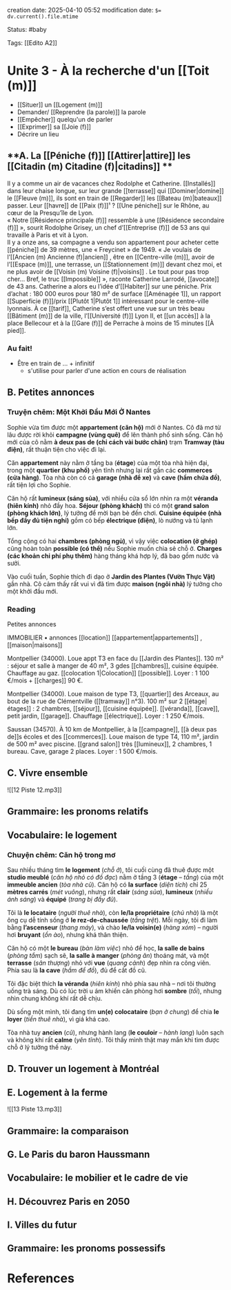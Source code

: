 creation date: 2025-04-10 05:52
modification date: `$= dv.current().file.mtime`

Status: #baby 

Tags: [[Edito A2]]

# Unite 3 - À la recherche d'un [[Toit (m)]]
- [[Situer]] un [[Logement (m)]]
- Demander/ [[Reprendre (la parole)]] la parole
- [[Empêcher]] quelqu'un de parler
- [[Exprimer]] sa [[Joie (f)]]
- Décrire un lieu

## **A. La [[Péniche (f)]] [[Attirer|attire]]  les [[Citadin (m) Citadine (f)|citadins]] **

Il y a comme un air de vacances chez Rodolphe et Catherine. [[Installés]] dans leur chaise longue, sur leur grande [[terrasse]] qui [[Dominer|domine]]  le [[Fleuve (m)]], ils sont en train de [[Regarder]] les [[Bateau (m)|bateaux]]  passer. Leur [[havre]] de [[Paix (f)]]¹ ? [[Une péniche]] sur le Rhône, au cœur de la Presqu’île de Lyon.  
« Notre [[Résidence principale (f)]] ressemble à une [[Résidence secondaire (f)]] », sourit Rodolphe Grisey, un chef d’[[Entreprise (f)]] de 53 ans qui travaille à Paris et vit à Lyon.  
Il y a onze ans, sa compagne a vendu son appartement pour acheter cette [[péniche]] de 39 mètres, une « Freycinet » de 1949. « Je voulais de l’[[Ancien (m) Ancienne (f)|ancien]] , être en [[Centre-ville (m)]], avoir de l’[[Espace (m)]], une terrasse, un [[Stationnement (m)]] devant chez moi, et ne plus avoir de [[Voisin (m) Voisine (f)|voisins]] . Le tout pour pas trop cher... Bref, le truc [[Impossible]] », raconte Catherine Larrodé, [[avocate]] de 43 ans. Catherine a alors eu l’idée d’[[Habiter]] sur une péniche. 
Prix d’achat : 180 000 euros pour 180 m² de surface [[Aménagée 1]], un rapport [[Superficie (f)]]/prix [[Plutôt 1|Plutôt 1]] intéressant pour le centre-ville lyonnais. À ce [[tarif]], Catherine s’est offert une vue sur un très beau [[Bâtiment (m)]] de la ville, l’[[Université (f)]] Lyon II, et [[un accès]] à la place Bellecour et à la [[Gare (f)]] de Perrache à moins de 15 minutes [[À pied]].
### Au fait!
- Être en train de ... + infinitif
	- s'utilise pour parler d'une action en cours de réalisation

## B. Petites annonces
### Truyện chêm: **Một Khởi Đầu Mới Ở Nantes**

Sophie vừa tìm được một **appartement (căn hộ)** mới ở Nantes. Cô đã mơ từ lâu được rời khỏi **campagne (vùng quê)** để lên thành phố sinh sống. Căn hộ mới của cô nằm **à deux pas de (chỉ cách vài bước chân)** trạm **Tramway (tàu điện)**, rất thuận tiện cho việc đi lại.

Căn **appartement** này nằm ở tầng ba (**étage**) của một tòa nhà hiện đại, trong một **quartier (khu phố)** yên tĩnh nhưng lại rất gần các **commerces (cửa hàng)**. Tòa nhà còn có cả **garage (nhà để xe)** và **cave (hầm chứa đồ)**, rất tiện lợi cho Sophie.

Căn hộ rất **lumineux (sáng sủa)**, với nhiều cửa sổ lớn nhìn ra một **véranda (hiên kính)** nhỏ đầy hoa. **Séjour (phòng khách)** thì có một **grand salon (phòng khách lớn)**, lý tưởng để mời bạn bè đến chơi. **Cuisine équipée (nhà bếp đầy đủ tiện nghi)** gồm có bếp **électrique (điện)**, lò nướng và tủ lạnh lớn.

Tổng cộng có hai **chambres (phòng ngủ)**, vì vậy việc **colocation (ở ghép)** cũng hoàn toàn **possible (có thể)** nếu Sophie muốn chia sẻ chỗ ở. **Charges (các khoản chi phí phụ thêm)** hàng tháng khá hợp lý, đã bao gồm nước và sưởi.

Vào cuối tuần, Sophie thích đi dạo ở **Jardin des Plantes (Vườn Thực Vật)** gần nhà. Cô cảm thấy rất vui vì đã tìm được **maison (ngôi nhà)** lý tưởng cho một khởi đầu mới.

### Reading
Petites annonces

IMMOBILIER • annonces [[location]] [[appartement|appartements]] , [[maison|maisons]] 

Montpellier (34000).
Loue appt T3 en face du [[Jardin des Plantes]]. 130 m² : séjour et salle à manger de 40 m², 3 gdes [[chambres]], cuisine équipée.
Chauffage au gaz. [[colocation 1|Colocation]]  [[possible]].
Loyer : 1 100 €/mois + [[charges]] 90 €.

Montpellier (34000).
Loue maison de type T3, [[quartier]] des Arceaux, au bout de la rue de Clémentville ([[tramway]] n°3). 100 m² sur 2 [[étage|étages]]  :
2 chambres, [[séjour]], [[cuisine équipée]]. [[véranda]], [[cave]], petit jardin, [[garage]]. Chauffage [[électrique]].
Loyer : 1 250 €/mois.

Saussan (34570).
À 10 km de Montpellier, à la [[campagne]], [[à deux pas de]]s écoles et des [[commerces]]. Loue maison de type T4, 110 m², jardin de 500 m² avec piscine. [[grand salon]] très [[lumineux]], 2 chambres, 1 bureau. Cave, garage 2 places.
Loyer : 1 500 €/mois.


## C. Vivre ensemble 

![[12 Piste 12.mp3]]





## Grammaire: les pronoms relatifs




## Vocabulaire: le logement
### **Chuyện chêm: Căn hộ trong mơ**

Sau nhiều tháng tìm **le logement** (*chỗ ở*), tôi cuối cùng đã thuê được một **studio meublé** (*căn hộ nhỏ có đồ đạc*) nằm ở tầng 3 (**étage** – *tầng*) của một **immeuble ancien** (*tòa nhà cũ*). Căn hộ có **la surface** (*diện tích*) chỉ 25 **mètres carrés** (*mét vuông*), nhưng rất **clair** (*sáng sủa*), **lumineux** (*nhiều ánh sáng*) và **équipé** (*trang bị đầy đủ*).

Tôi là **le locataire** (*người thuê nhà*), còn **le/la propriétaire** (*chủ nhà*) là một ông cụ dễ tính sống ở **le rez-de-chaussée** (*tầng trệt*). Mỗi ngày, tôi đi làm bằng **l’ascenseur** (*thang máy*), và chào **le/la voisin(e)** (*hàng xóm*) – người hơi **bruyant** (*ồn ào*), nhưng khá thân thiện.

Căn hộ có một **le bureau** (*bàn làm việc*) nhỏ để học, **la salle de bains** (*phòng tắm*) sạch sẽ, **la salle à manger** (*phòng ăn*) thoáng mát, và một **terrasse** (*sân thượng*) nhỏ với **vue** (*quang cảnh*) đẹp nhìn ra công viên. Phía sau là **la cave** (*hầm để đồ*), đủ để cất đồ cũ.

Tôi đặc biệt thích **la véranda** (*hiên kính*) nhỏ phía sau nhà – nơi tôi thường uống trà sáng. Dù có lúc trời u ám khiến căn phòng hơi **sombre** (*tối*), nhưng nhìn chung không khí rất dễ chịu.

Dù sống một mình, tôi đang tìm **un(e) colocataire** (*bạn ở chung*) để chia **le loyer** (*tiền thuê nhà*), vì giá khá cao.

Tòa nhà tuy **ancien** (*cũ*), nhưng hành lang (**le couloir** – *hành lang*) luôn sạch và không khí rất **calme** (*yên tĩnh*). Tôi thấy mình thật may mắn khi tìm được chỗ ở lý tưởng thế này.

## D. Trouver un logement à Montréal




## E. Logement à la ferme 

![[13 Piste 13.mp3]]






## Grammaire: la comparaison



## G. Le Paris du baron Haussmann





## Vocabulaire: le mobilier et le cadre de vie




## H. Découvrez Paris en 2050





## I. Villes du futur




## Grammaire: les pronoms possessifs 




# References